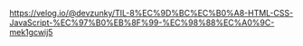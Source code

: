 https://velog.io/@devzunky/TIL-8%EC%9D%BC%EC%B0%A8-HTML-CSS-JavaScript-%EC%97%B0%EB%8F%99-%EC%98%88%EC%A0%9C-mek1gcwij5

